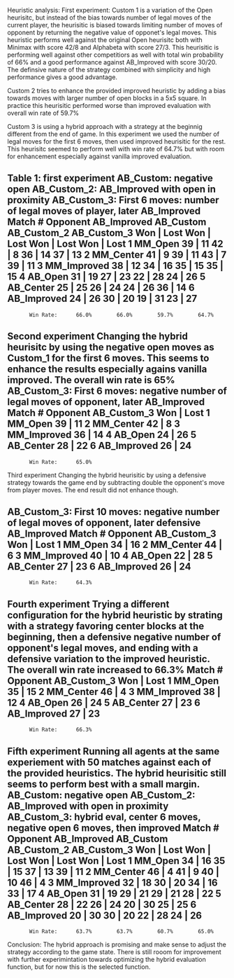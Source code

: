 Heuristic analysis:
First experiment:
Custom 1 is a variation of the Open heurisitc, but instead of the bias towards number of legal moves of the current player, the heurisitic is biased towards limiting number of moves of opponent by returning the negative value of opponet's legal moves. This heuristic performs well against the original Open heurisitc both with Minimax with score 42/8 and Alphabeta with score 27/3. This heurisitic is performing well against other competitiors as well with total win probability of 66% and a good performance against AB_Improved with score 30/20. The definsive nature of the strategy combined with simplicity and high performance gives a good advantage.

Custom 2 tries to enhance the provided improved heuristic by adding a bias towards moves with larger number of open blocks in a 5x5 square. In practice this heurisitic performed worse than improved evaluation with overall win rate of 59.7%

Custom 3 is using a hybrid approach with a strategy at the beginnig different from the end of game. In this experiment we used the number of legal moves for the first 6 moves, then used improved heurisitic for the rest. This heurisitc seemed to perform well with win rate of 64.7% but with room for enhancement especially against vanilla improved evaluation.

Table 1: first experiment
AB_Custom: negative open
AB_Custom_2: AB_Improved with open in proximity
AB_Custom_3: First 6 moves: number of legal moves of player, later AB_Improved
Match #   Opponent    AB_Improved   AB_Custom   AB_Custom_2  AB_Custom_3
                        Won | Lost   Won | Lost   Won | Lost   Won | Lost
    1       MM_Open     39  |  11    42  |   8    36  |  14    37  |  13
    2      MM_Center    41  |   9    39  |  11    43  |   7    39  |  11
    3     MM_Improved   38  |  12    34  |  16    35  |  15    35  |  15
    4       AB_Open     31  |  19    27  |  23    22  |  28    24  |  26
    5      AB_Center    25  |  25    26  |  24    24  |  26    36  |  14
    6     AB_Improved   24  |  26    30  |  20    19  |  31    23  |  27
--------------------------------------------------------------------------
           Win Rate:      66.0%        66.0%        59.7%        64.7%

Second experiment
Changing the hybrid heurisitc by using the negative open moves as Custom_1 for the first 6 moves. This seems to enhance the results especially agains vanilla improved. The overall win rate is 65%
AB_Custom_3: First 6 moves: negative number of legal moves of opponent, later AB_Improved
 Match #   Opponent    AB_Custom_3
                        Won | Lost
    1       MM_Open     39  |  11
    2      MM_Center    42  |   8
    3     MM_Improved   36  |  14
    4       AB_Open     24  |  26
    5      AB_Center    28  |  22
    6     AB_Improved   26  |  24
--------------------------------------------------------------------------
           Win Rate:      65.0%

Third experiment
Changing the hybrid heurisitic by using a defensive strategy towards the game end by subtracting double the opponent's move from player moves. The end result did not enhance though.

AB_Custom_3: First 10 moves: negative number of legal moves of opponent, later defensive AB_Improved
 Match #   Opponent    AB_Custom_3
                        Won | Lost
    1       MM_Open     34  |  16
    2      MM_Center    44  |   6
    3     MM_Improved   40  |  10
    4       AB_Open     22  |  28
    5      AB_Center    27  |  23
    6     AB_Improved   26  |  24
--------------------------------------------------------------------------
           Win Rate:      64.3%

Fourth experiment
Trying a different configuration for the hybrid heuristic by strating with a strategy favoring center blocks at the beginning, then a defensive negative number of opponent's legal moves, and ending with a defensive variation to the improved heuristic. The overall win rate increased to 66.3%
 Match #   Opponent    AB_Custom_3
                        Won | Lost
    1       MM_Open     35  |  15
    2      MM_Center    46  |   4
    3     MM_Improved   38  |  12
    4       AB_Open     26  |  24
    5      AB_Center    27  |  23
    6     AB_Improved   27  |  23
--------------------------------------------------------------------------
           Win Rate:      66.3%

Fifth experiment
Running all agents at the same experiement with 50 matches against each of the provided heuristics. The hybrid heurisitic still seems to perform best with a small margin.
AB_Custom: negative open
AB_Custom_2: AB_Improved with open in proximity
AB_Custom_3: hybrid eval, center 6 moves, negative open 6 moves, then improved
 Match #   Opponent    AB_Improved   AB_Custom   AB_Custom_2  AB_Custom_3
                        Won | Lost   Won | Lost   Won | Lost   Won | Lost
    1       MM_Open     34  |  16    35  |  15    37  |  13    39  |  11
    2      MM_Center    46  |   4    41  |   9    40  |  10    46  |   4
    3     MM_Improved   32  |  18    30  |  20    34  |  16    33  |  17
    4       AB_Open     31  |  19    29  |  21    29  |  21    28  |  22
    5      AB_Center    28  |  22    26  |  24    20  |  30    25  |  25
    6     AB_Improved   20  |  30    30  |  20    22  |  28    24  |  26
--------------------------------------------------------------------------
           Win Rate:      63.7%        63.7%        60.7%        65.0%


Conclusion:
The hybrid approach is promising and make sense to adjust the strategy according to the game state. There is still rooom for improvement with further experimintation towards optimizing the hybrid evaluation function, but for now this is the selected function.